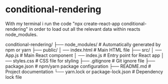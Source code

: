 # conditional-rendering

With my terminal i run the code "npx create-react-app conditional-rendering" in order to load out all the relevant data within reacts node_modules.

conditional-rendering/
├── node_modules/                # Automatically generated by npm or yarn
├── public/
│   ── index.html               # Main HTML file
├── src/
│   ── App.js                   # Main React component
│   ── index.js                 # Entry point for React app
│   ── styles.css               # CSS file for styling
├── .gitignore                   # Git ignore file
├── package.json                 # npm/yarn package configuration
├── README.md                    # Project documentation
└── yarn.lock or package-lock.json # Dependency lock file
